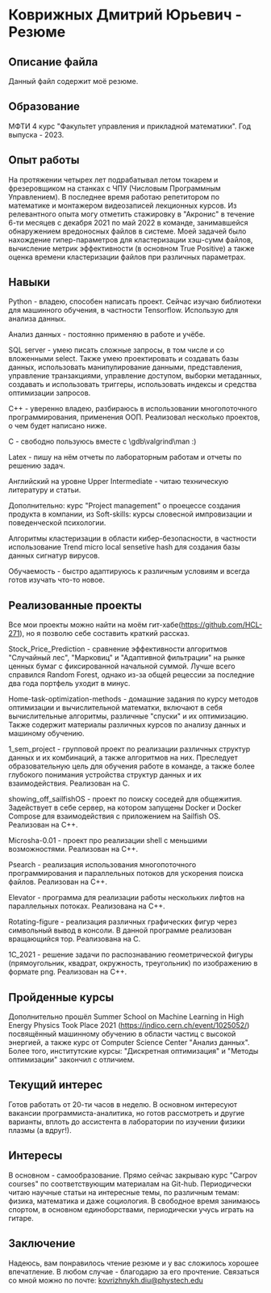 # Коврижных Дмитрий Юрьевич - Резюме

## Описание файла

Данный файл содержит моё резюме.

## Образование

МФТИ 4 курс "Факультет управления и прикладной математики". Год выпуска - 2023. 

## Опыт работы

На протяжении четырех лет подрабатывал летом токарем и фрезеровщиком на станках с ЧПУ (Числовым Программным Управлением). В последнее время работаю репетитором по математике и монтажером видеозаписей лекционных курсов.
Из релевантного опыта могу отметить стажировку в "Акронис" в течение 6-ти месяцев с декабря 2021 по май 2022 в команде, занимавшейся обнаружением вредоносных файлов в системе. Моей задачей было нахождение гипер-параметров для кластеризации хэш-сумм файлов, вычисление метрик эффективности (в основном True Positive) а также оценка времени кластеризации файлов при различных параметрах.

## Навыки
Python - владею, способен написать проект. Сейчас изучаю библиотеки для машинного обучения, в частности Tensorflow. Использую для анализа данных.

Анализ данных - постоянно применяю в работе и учёбе.

SQL server - умею писать сложные запросы, в том числе и со вложенными select. Также умею проектировать и создавать базы данных, использовать манипулирование данными, представления, управление транзакциями, управление доступом, выборки метаданных, создавать и использовать триггеры, использовать индексы и средства оптимизации запросов.

С++ - уверенно владею, разбираюсь в использовании многопоточного программирования, применения ООП. Реализовал несколько проектов, о чем будет написано ниже.

С - свободно пользуюсь вместе с \gdb\valgrind\man :)

Latex - пишу на нём отчеты по лабораторным работам и отчеты по решению задач.

Английский на уровне Upper Intermediate - читаю техническую литературу и статьи.

Дополнительно: курс "Project management" о проецессе создания продукта в компании, из Soft-skills: курсы словесной импровизации и поведенческой психологии.

Алгоритмы кластеризации в области кибер-безопасности, в частности использование Trend micro local sensetive hash для создания базы данных сигнатур вирусов.

Обучаемость - быстро адаптируюсь к различным условиям и всегда готов изучать что-то новое.

## Реализованные проекты

Все мои проекты можно найти на моём гит-хабе(https://github.com/HCL-271), но я позволю себе составить краткий рассказ.

Stock_Price_Prediction - сравнение эффективности алгоритмов "Случайный лес", "Марковиц" и "Адаптивной фильтрации" на рынке ценных бумаг с фиксированной начальной суммой. Лучше всего справился Random Forest, однако из-за общей рецессии за последние два года портфель уходит в минус.

Home-task-optimization-methods - домашние задания по курсу методов оптимизации и вычислительной математки, включают в себя вычислительные алгоритмы, различные "спуски" и их оптимизацию. Также содержит материалы различных курсов по анализу данных и машиному обучению.

1_sem_project - групповой проект по реализации различных структур данных и их комбинаций, а также алгоритмов на них. Преследует образовательную цель для обучения работе в команде, а также более глубокого понимания устройства структур данных и их взаимодействия. Реализован на С.

showing_off_sailfishOS - проект по поиску соседей для общежития. Задействует в себе сервер, на котором запущены Docker и Docker Compose для взаимодействия с приложением на Sailfish OS. Реализован на С++.

Microsha-0.01 - проект про реализации shell с меньшими возможностями. Реализован на С++.

Psearch - реализация использования многопоточного программирования и параллельных потоков для ускорения поиска файлов. Реализован на С++.

Elevator - программа для реализации работы нескольких лифтов на параллельных потоках. Реализована на С++.

Rotating-figure - реализация различных графических фигур через символьный вывод в консоли. В данной программе реализован вращающийся тор. Реализована на С.

1C_2021 - решение задачи по распознаванию геометрической фигуры (прямоугольник, квадрат, окружность, треугольник) по изображению в формате png. Реализован на С++.


## Пройденные курсы

Дополнительно прошёл Summer School on Machine Learning in High Energy Physics Took Place 2021 (https://indico.cern.ch/event/1025052/) посвящённый машинному обучению в области частиц с высокой энергией, а также курс от Computer Science Center "Анализ данных". Более того, институтские курсы: "Дискретная оптимизация" и "Методы оптимизации" закончил с отличием.

## Текущий интерес

Готов работать от 20-ти часов в неделю. В основном интересуют вакансии программиста-аналитика, но готов рассмотреть и другие варианты, вплоть до ассистента в лаборатории по изучении физики плазмы (а вдруг!).

## Интересы
В основном - самообразование. Прямо сейчас закрываю курс "Carpov courses" по соответствующим материалам на Git-hub. Периодически читаю научные статьи на интересные темы, по различным темам: физика, математика и даже социология. В свободное время занимаюсь спортом, в основном единоборствами, периодически учусь играть на гитаре. 

## Заключение

Надеюсь, вам понравилось чтение резюме и у вас сложилось хорошее впечатление. В любом случае - благодарю за его прочтение. Связаться со мной можно по почте: kovrizhnykh.diu@phystech.edu
